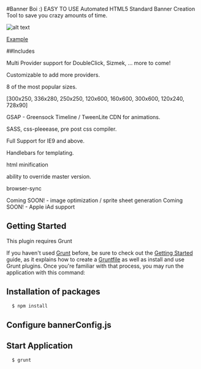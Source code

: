 #Banner Boi   :)
EASY TO USE Automated HTML5 Standard Banner Creation Tool to save you crazy amounts of time.

![alt text](https://github.com/leedium/banner-boi/blob/master/files.png "Files")

[Example](http://bannerboi.leedium.com)

##Includes

Multi Provider support for DoubleClick, Sizmek, ... more to come!

Customizable to add more providers.

8 of the most popular sizes.

[300x250, 336x280, 250x250, 120x600, 160x600, 300x600, 120x240, 728x90]

GSAP - Greensock Timeline / TweenLite CDN for animations.

SASS, css-pleeease, pre post css compiler.

Full Support for IE9 and above.

Handlebars for templating.

html minification

ability to override master version.

browser-sync

Coming SOON! - image optimization / sprite sheet generation
Coming SOON! - Apple iAd support


## Getting Started
This plugin requires Grunt

If you haven't used [Grunt](http://gruntjs.com/) before, be sure to check out the [Getting Started](http://gruntjs.com/getting-started) guide, as it explains how to create a [Gruntfile](http://gruntjs.com/sample-gruntfile) as well as install and use Grunt plugins. Once you're familiar with that process, you may run the application with this command:

## Installation of packages

```js
  $ npm install
```

## Configure bannerConfig.js

## Start Application
```js
  $ grunt
```


